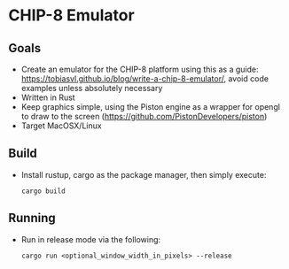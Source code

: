 # CHIP-8 Emulator

## Goals
* Create an emulator for the CHIP-8 platform using this as a guide: https://tobiasvl.github.io/blog/write-a-chip-8-emulator/, avoid code examples unless absolutely necessary
* Written in Rust
* Keep graphics simple, using the Piston engine as a wrapper for opengl to draw to the screen (https://github.com/PistonDevelopers/piston)
* Target MacOSX/Linux


## Build
* Install rustup, cargo as the package manager, then simply execute:

      cargo build

## Running
* Run in release mode via the following:

      cargo run <optional_window_width_in_pixels> --release
